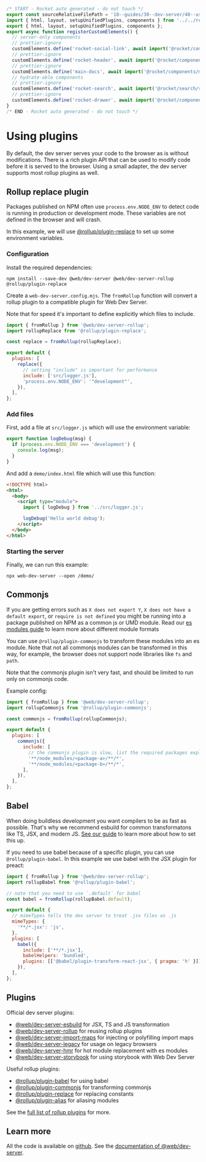 ```js server
/* START - Rocket auto generated - do not touch */
export const sourceRelativeFilePath = '10--guides/30--dev-server/40--using-plugins.rocket.md';
import { html, layout, setupUnifiedPlugins, components } from '../../recursive.data.js';
export { html, layout, setupUnifiedPlugins, components };
export async function registerCustomElements() {
  // server-only components
  // prettier-ignore
  customElements.define('rocket-social-link', await import('@rocket/components/social-link.js').then(m => m.RocketSocialLink));
  // prettier-ignore
  customElements.define('rocket-header', await import('@rocket/components/header.js').then(m => m.RocketHeader));
  // prettier-ignore
  customElements.define('main-docs', await import('@rocket/components/main-docs.js').then(m => m.MainDocs));
  // hydrate-able components
  // prettier-ignore
  customElements.define('rocket-search', await import('@rocket/search/search.js').then(m => m.RocketSearch));
  // prettier-ignore
  customElements.define('rocket-drawer', await import('@rocket/components/drawer.js').then(m => m.RocketDrawer));
}
/* END - Rocket auto generated - do not touch */
```

# Using plugins

By default, the dev server serves your code to the browser as is without modifications. There is a rich plugin API that can be used to modify code before it is served to the browser. Using a small adapter, the dev server supports most rollup plugins as well.

## Rollup replace plugin

Packages published on NPM often use `process.env.NODE_ENV` to detect code is running in production or development mode. These variables are not defined in the browser and will crash.

In this example, we will use [@rollup/plugin-replace](https://github.com/rollup/plugins/tree/master/packages/replace) to set up some environment variables.

### Configuration

Install the required dependencies:

```
npm install --save-dev @web/dev-server @web/dev-server-rollup @rollup/plugin-replace
```

Create a `web-dev-server.config.mjs`. The `fromRollup` function will convert a rollup plugin to a compatible plugin for Web Dev Server.

Note that for speed it's important to define explicitly which files to include.

```js
import { fromRollup } from '@web/dev-server-rollup';
import rollupReplace from '@rollup/plugin-replace';

const replace = fromRollup(rollupReplace);

export default {
  plugins: [
    replace({
      // setting "include" is important for performance
      include: ['src/logger.js'],
      'process.env.NODE_ENV': '"development"',
    }),
  ],
};
```

### Add files

First, add a file at `src/logger.js` which will use the environment variable:

```js
export function logDebug(msg) {
  if (process.env.NODE_ENV === 'development') {
    console.log(msg);
  }
}
```

And add a `demo/index.html` file which will use this function:

```html
<!DOCTYPE html>
<html>
  <body>
    <script type="module">
      import { logDebug } from '../src/logger.js';

      logDebug('Hello world debug');
    </script>
  </body>
</html>
```

### Starting the server

Finally, we can run this example:

```
npx web-dev-server --open /demo/
```

## Commonjs

If you are getting errors such as `X does not export Y`, `X does not have a default export`, or `require is not defined` you might be running into a package published on NPM as a common js or UMD module. Read our [es modules guide](../going-buildless/es-modules.md) to learn more about different module formats

You can use `@rollup/plugin-commonjs` to transform these modules into an es module. Note that not all commonjs modules can be transformed in this way, for example, the browser does not support node libraries like `fs` and `path`.

Note that the commonjs plugin isn't very fast, and should be limited to run only on commonjs code.

Example config:

```js
import { fromRollup } from '@web/dev-server-rollup';
import rollupCommonjs from '@rollup/plugin-commonjs';

const commonjs = fromRollup(rollupCommonjs);

export default {
  plugins: [
    commonjs({
      include: [
        // the commonjs plugin is slow, list the required packages explicitly:
        '**/node_modules/<package-a>/**/*',
        '**/node_modules/<package-b>/**/*',
      ],
    }),
  ],
};
```

## Babel

When doing buildless development you want compilers to be as fast as possible. That's why we recommend esbuild for common transformatons like TS, JSX, and modern JS. [See our guide](./typescript-and-jsx.md) to learn more about how to set this up.

If you need to use babel because of a specific plugin, you can use `@rollup/plugin-babel`. In this example we use babel with the JSX plugin for preact:

```js
import { fromRollup } from '@web/dev-server-rollup';
import rollupBabel from '@rollup/plugin-babel';

// note that you need to use `.default` for babel
const babel = fromRollup(rollupBabel.default);

export default {
  // mimeTypes tells the dev server to treat .jsx files as .js
  mimeTypes: {
    '**/*.jsx': 'js',
  },
  plugins: [
    babel({
      include: ['**/*.jsx'],
      babelHelpers: 'bundled',
      plugins: [['@babel/plugin-transform-react-jsx', { pragma: 'h' }]],
    }),
  ],
};
```

## Plugins

Official dev server plugins:

- [@web/dev-server-esbuild](https://modern-web.dev/docs/dev-server/plugins/esbuild/) for JSX, TS and JS transformation
- [@web/dev-server-rollup](https://modern-web.dev/docs/dev-server/plugins/rollup/) for reusing rollup plugins
- [@web/dev-server-import-maps](https://modern-web.dev/docs/dev-server/plugins/import-maps/) for injecting or polyfilling import maps
- [@web/dev-server-legacy](https://modern-web.dev/docs/dev-server/plugins/legacy/) for usage on legacy browsers
- [@web/dev-server-hmr](https://modern-web.dev/docs/dev-server/plugins/hmr/) for hot module replacement with es modules
- [@web/dev-server-storybook](https://modern-web.dev/docs/dev-server/plugins/storybook/) for using storybook with Web Dev Server

Useful rollup plugins:

- [@rollup/plugin-babel](https://github.com/rollup/plugins/tree/master/packages/babel) for using babel
- [@rollup/plugin-commonjs](https://github.com/rollup/plugins/tree/master/packages/commonjs) for transforming commonjs
- [@rollup/plugin-replace](https://github.com/rollup/plugins/tree/master/packages/replace) for replacing constants
- [@rollup/plugin-alias](https://github.com/rollup/plugins/tree/master/packages/alias) for aliasing modules

See the [full list of rollup plugins](https://github.com/rollup/awesome) for more.

## Learn more

All the code is available on [github](https://github.com/modernweb-dev/example-projects/tree/master/guides/dev-server).
See the [documentation of @web/dev-server](../../docs/dev-server/overview.md).
